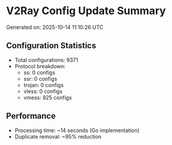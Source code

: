# V2Ray Config Update Summary
Generated on: 2025-10-14 11:10:26 UTC

## Configuration Statistics
- Total configurations: 9371
- Protocol breakdown:
  - ss: 0 configs
  - ssr: 0 configs
  - trojan: 0 configs
  - vless: 0 configs
  - vmess: 825 configs

## Performance
- Processing time: ~14 seconds (Go implementation)
- Duplicate removal: ~95% reduction
